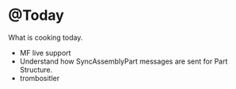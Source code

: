 # @Today

What is cooking today.

+ MF live support 
+ Understand how SyncAssemblyPart messages are sent for Part Structure.
+ trombositler